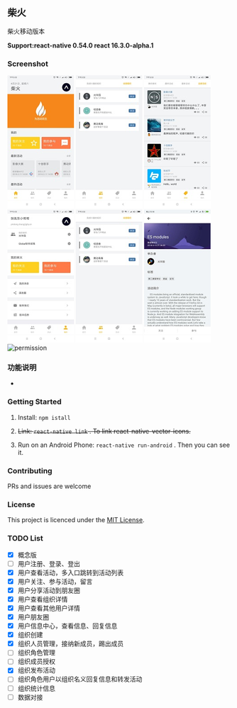 ## 柴火
柴火移动版本

**Support:react-native 0.54.0 react 16.3.0-alpha.1**

### Screenshot

![home](./screenshot/home.jpg)
![org](./screenshot/org.jpg)
![activity](./screenshot/activity.jpg)
![mine](./screenshot/mine.jpg)
![org](./screenshot/org.jpg)
![act](./screenshot/act.jpg)
![permission](./screenshot/permission.jpg)

### 功能说明
- 

### Getting Started  
1. Install: `npm istall`  

2. ~~Link: `react-native link` . To link react-native-vector-icons.~~

3. Run on an Android Phone: `react-native run-android` . Then you can see it.

### Contributing

PRs and issues are welcome
### License

This project is licenced under the [MIT License](http://opensource.org/licenses/mit-license.html).

### TODO List

- [x] 概念版
- [ ] 用户注册、登录、登出
- [x] 用户查看活动，多入口跳转到活动列表
- [x] 用户关注、参与活动，留言
- [x] 用户分享活动到朋友圈
- [x] 用户查看组织详情
- [x] 用户查看其他用户详情
- [x] 用户朋友圈
- [x] 用户信息中心，查看信息、回复信息
- [x] 组织创建
- [x] 组织人员管理，接纳新成员，踢出成员
- [ ] 组织角色管理
- [ ] 组织成员授权
- [x] 组织发布活动
- [ ] 组织角色用户以组织名义回复信息和转发活动
- [ ] 组织统计信息
- [ ] 数据对接
